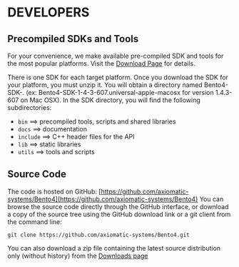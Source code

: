 DEVELOPERS
==========

Precompiled SDKs and Tools
--------------------------

For your convenience, we make available pre-compiled SDK and tools for the most popular platforms. Visit the [Download Page](/downloads/) for details.

There is one SDK for each target platform. Once you download the SDK for your platform, you must unzip it. You will obtain a directory named Bento4-SDK-. (ex: Bento4-SDK-1-4-3-607.universal-apple-macosx for version 1.4.3-607 on Mac OSX).
In the SDK directory, you will find the following subdirectories:

  * `bin` ==> precompiled tools, scripts and shared libraries
  * `docs` ==> documentation
  * `include` ==> C++ header files for the API
  * `lib` ==> static libraries
  * `utils` ==> tools and scripts

Source Code
-----------

The code is hosted on GitHub: [https://github.com/axiomatic-systems/Bento4](https://github.com/axiomatic-systems/Bento4) You can browse the source code directly through the GitHub interface, or download a copy of the source tree using the GitHub download link or a git client from the command line:

```
git clone https://github.com/axiomatic-systems/Bento4.git
```

You can also download a zip file containing the latest source distribution only (without history) from the [Downloads page](/downloads/)